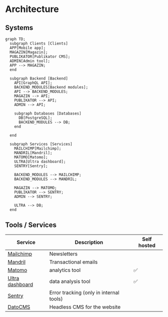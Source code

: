 # Architecture

## Systems

```mermaid
graph TD;
  subgraph Clients [Clients]
  APP[Mobile app];
  MAGAZIN[Magazin];
  PUBLIKATOR[Publikator CMS];
  ADMIN[Admin tool];
  APP --> MAGAZIN;
  end

  subgraph Backend [Backend]
    API[GraphQL API];
    BACKEND_MODULES[Backend modules];
    API --> BACKEND_MODULES;
    MAGAZIN --> API;
    PUBLIKATOR --> API;
    ADMIN --> API;

    subgraph Databases [Databases]
      DB[PostgreSQL];
      BACKEND_MODULES --> DB;
    end

  end

  subgraph Services [Services]
    MAILCHIMP[Mailchimp];
    MANDRIL[Mandril];
    MATOMO[Matomo];
    ULTRA[Ultra dashboard];
    SENTRY[Sentry];

    BACKEND_MODULES --> MAILCHIMP;
    BACKEND_MODULES --> MANDRIL;

    MAGAZIN --> MATOMO;
    PUBLIKATOR --> SENTRY;
    ADMIN --> SENTRY;

    ULTRA --> DB;
  end
```

## Tools / Services

| Service | Description | Self hosted |
| --- | --- | --- |
| [Mailchimp](https://mailchimp.com/) | Newsletters |  |
| [Mandril](https://mandrillapp.com/) | Transactional emails |  |
| [Matomo](https://matomo.org/) | analytics tool | ✅ |
| [Ultra dashboard](https://ultra-dashboard.com/) | data analysis tool | ✅ |
| [Sentry](https://sentry.io/) | Error tracking (only in internal tools) |  |
| [DatoCMS](https://www.datocms.com/) | Headless CMS for the website |  |

